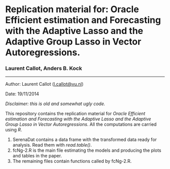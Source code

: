 # Replication material for: Oracle Efficient estimation and Forecasting with the Adaptive Lasso and the Adaptive Group Lasso in Vector Autoregressions.
### Laurent Callot, Anders B. Kock

---

Author: Laurent Callot (l.callot@vu.nl)

Date: 19/11/2014

 *Disclaimer: this is old and somewhat ugly code.*

This repository contains the replication material for _Oracle Efficient estimation and Forecasting with the Adaptive Lasso and the Adaptive Group Lasso in Vector Autoregressions_. All the computations are carried using *R*.

1. SerenaDat contains a data frame with the transformed data ready for analysis. Read them with *read.table()*.
2. fcNg-2.R is the main file estimating the models and producing the plots and tables in the paper.
3. The remaining files contain functions called by fcNg-2.R.
